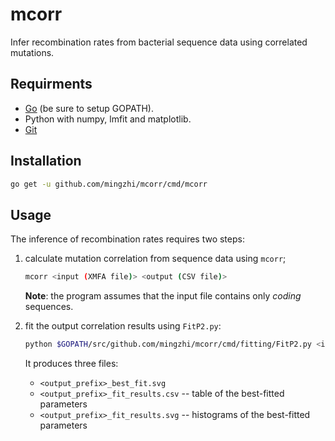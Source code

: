 # mcorr
Infer recombination rates from bacterial sequence data using correlated mutations.

## Requirments
* [Go](https://golang.org/) (be sure to setup GOPATH).
* Python with numpy, lmfit and matplotlib.
* [Git](https://git-scm.com/)

## Installation
```sh
go get -u github.com/mingzhi/mcorr/cmd/mcorr
```

## Usage
The inference of recombination rates requires two steps:

1. calculate mutation correlation from sequence data using `mcorr`;

    ```sh
    mcorr <input (XMFA file)> <output (CSV file)>
    ```

    **Note**: the program assumes that the input file contains only *coding* sequences.

2. fit the output correlation results using `FitP2.py`:

    ```sh
    python $GOPATH/src/github.com/mingzhi/mcorr/cmd/fitting/FitP2.py <input (mcorr output file)> <output prefix>
    ```

    It produces three files:

    * `<output_prefix>_best_fit.svg`
    * `<output_prefix>_fit_results.csv` -- table of the best-fitted parameters
    * `<output_prefix>_fit_results.svg` -- histograms of the best-fitted parameters